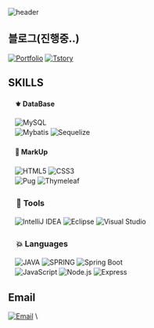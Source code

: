 

![header](https://capsule-render.vercel.app/api?type=wave&color=auto&height=300&section=header&text=WelCome%20My_Git&fontSize=90)

##  블로그(진행중..)


[![Portfolio](https://img.shields.io/badge/Portfolio-https%3A%2F%2Fdevelkbh.kro.kr-blue?style=flat-square&logo=google-chrome)](https://develkbh.kro.kr)
[![Tstory](https://img.shields.io/badge/Tstory-https%3A%2F%2Fdeveldevelkbh.tistory.com-blue?style=flat-square&logo=google-chrome)](https://develkbh.tistory.com/)


##  SKILLS

#### 　⚜ DataBase
　![MySQL](https://img.shields.io/badge/MySQL-4479A1.svg?&style=for-the-badge&logo=MySQL&logoColor=white)
 \
　![Mybatis](https://img.shields.io/badge/Mybatis-808080.svg?&style=for-the-badge&logo=Buy%20Me%20A%20Coffee&logoColor=white)
![Sequelize](https://img.shields.io/badge/Sequelize-52B0E7.svg?&style=for-the-badge&logo=Sequelize&logoColor=white)
#### 　🔆 MarkUp
　![HTML5](https://img.shields.io/badge/HTML5-E34F26.svg?&style=for-the-badge&logo=HTML5&logoColor=white)
![CSS3](https://img.shields.io/badge/CSS3-1572B6.svg?&style=for-the-badge&logo=CSS3&logoColor=white)
\
　![Pug](https://img.shields.io/badge/Pug-A86454.svg?&style=for-the-badge&logo=Pug&logoColor=white)
![Thymeleaf](https://img.shields.io/badge/Thymeleaf-005F0F.svg?&style=for-the-badge&logo=Thymeleaf&logoColor=white)
### 　🔱 Tools
　![IntelliJ IDEA](https://img.shields.io/badge/IntelliJ%20IDEA-000000.svg?&style=for-the-badge&logo=IntelliJ%20IDEA&logoColor=white)
 ![Eclipse](https://img.shields.io/badge/Eclipse-2C2255.svg?&style=for-the-badge&logo=Eclipse&logoColor=white)
![Visual Studio](https://img.shields.io/badge/Visual%20Studio-5C2D91.svg?&style=for-the-badge&logo=Visual%20Studio&logoColor=white)
### 　💥 Languages
　![JAVA](https://img.shields.io/badge/JAVA-007396.svg?&style=for-the-badge&logo=Buy%20Me%20A%20Coffee&logoColor=white)
![SPRING](https://img.shields.io/badge/Spring-6DB33F.svg?&style=for-the-badge&logo=Spring&logoColor=white)
![Spring Boot](https://img.shields.io/badge/Spring%20Boot-6DB33F.svg?&style=for-the-badge&logo=Spring%20Boot&logoColor=white)
\
　![JavaScript](https://img.shields.io/badge/JavaScript-F7DF1E.svg?&style=for-the-badge&logo=JavaScript&logoColor=white)
![Node.js](https://img.shields.io/badge/Node.js-339933.svg?&style=for-the-badge&logo=Node.js&logoColor=white)
![Express](https://img.shields.io/badge/Express-000000.svg?&style=for-the-badge&logo=Express&logoColor=white)
 
## Email

[![Email](https://img.shields.io/badge/email-gusnl88%40naver.com-red?style=for-the-badge&logo=gmail)](mailto:gusnl88@naver.com)
\

